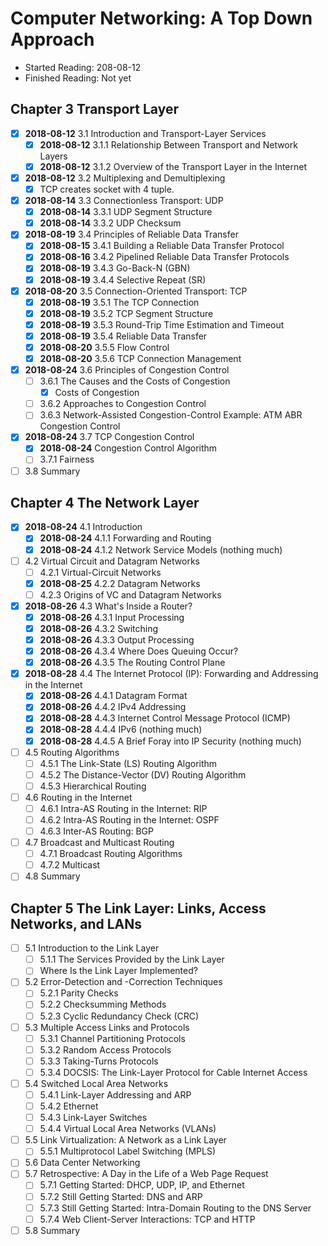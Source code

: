 # Computer Networking: A Top Down Approach

- Started Reading: 208-08-12
- Finished Reading: Not yet

## Chapter 3 Transport Layer

- [x] **2018-08-12** 3.1 Introduction and Transport-Layer Services
  - [x] **2018-08-12** 3.1.1 Relationship Between Transport and Network Layers
  - [x] **2018-08-12** 3.1.2 Overview of the Transport Layer in the Internet
- [x] **2018-08-12** 3.2 Multiplexing and Demultiplexing
  - [x] TCP creates socket with 4 tuple.
- [x] **2018-08-14** 3.3 Connectionless Transport: UDP
  - [x] **2018-08-14** 3.3.1 UDP Segment Structure
  - [x] **2018-08-14** 3.3.2 UDP Checksum
- [x] **2018-08-19** 3.4 Principles of Reliable Data Transfer
  - [x] **2018-08-15** 3.4.1 Building a Reliable Data Transfer Protocol
  - [x] **2018-08-16** 3.4.2 Pipelined Reliable Data Transfer Protocols
  - [x] **2018-08-19** 3.4.3 Go-Back-N (GBN)
  - [x] **2018-08-19** 3.4.4 Selective Repeat (SR)
- [x] **2018-08-20** 3.5 Connection-Oriented Transport: TCP
  - [x] **2018-08-19** 3.5.1 The TCP Connection
  - [x] **2018-08-19** 3.5.2 TCP Segment Structure
  - [x] **2018-08-19** 3.5.3 Round-Trip Time Estimation and Timeout
  - [x] **2018-08-19** 3.5.4 Reliable Data Transfer
  - [x] **2018-08-20** 3.5.5 Flow Control
  - [x] **2018-08-20** 3.5.6 TCP Connection Management
- [x] **2018-08-24** 3.6 Principles of Congestion Control
  - [ ] 3.6.1 The Causes and the Costs of Congestion
    - [x] Costs of Congestion
  - [ ] 3.6.2 Approaches to Congestion Control
  - [ ] 3.6.3 Network-Assisted Congestion-Control Example: ATM ABR Congestion Control
- [x] **2018-08-24** 3.7 TCP Congestion Control
  - [x] **2018-08-24** Congestion Control Algorithm
  - [ ] 3.7.1 Fairness
- [ ] 3.8 Summary

## Chapter 4 The Network Layer

- [x] **2018-08-24** 4.1 Introduction
  - [x] **2018-08-24** 4.1.1 Forwarding and Routing
  - [x] **2018-08-24** 4.1.2 Network Service Models (nothing much)
- [ ] 4.2 Virtual Circuit and Datagram Networks
  - [ ] 4.2.1 Virtual-Circuit Networks
  - [x] **2018-08-25** 4.2.2 Datagram Networks
  - [ ] 4.2.3 Origins of VC and Datagram Networks
- [x] **2018-08-26** 4.3 What's Inside a Router?
  - [x] **2018-08-26** 4.3.1 Input Processing
  - [x] **2018-08-26** 4.3.2 Switching
  - [x] **2018-08-26** 4.3.3 Output Processing
  - [x] **2018-08-26** 4.3.4 Where Does Queuing Occur?
  - [x] **2018-08-26** 4.3.5 The Routing Control Plane
- [x] **2018-08-28** 4.4 The Internet Protocol (IP): Forwarding and Addressing in the Internet
  - [x] **2018-08-26** 4.4.1 Datagram Format
  - [x] **2018-08-26** 4.4.2 IPv4 Addressing
  - [x] **2018-08-28** 4.4.3 Internet Control Message Protocol (ICMP)
  - [x] **2018-08-28** 4.4.4 IPv6 (nothing much)
  - [x] **2018-08-28** 4.4.5 A Brief Foray into IP Security (nothing much)
- [ ] 4.5 Routing Algorithms
  - [ ] 4.5.1 The Link-State (LS) Routing Algorithm
  - [ ] 4.5.2 The Distance-Vector (DV) Routing Algorithm
  - [ ] 4.5.3 Hierarchical Routing
- [ ] 4.6 Routing in the Internet
  - [ ] 4.6.1 Intra-AS Routing in the Internet: RIP
  - [ ] 4.6.2 Intra-AS Routing in the Internet: OSPF
  - [ ] 4.6.3 Inter-AS Routing: BGP
- [ ] 4.7 Broadcast and Multicast Routing
  - [ ] 4.7.1 Broadcast Routing Algorithms
  - [ ] 4.7.2 Multicast
- [ ] 4.8 Summary

## Chapter 5 The Link Layer: Links, Access Networks, and LANs

- [ ] 5.1 Introduction to the Link Layer
  - [ ] 5.1.1 The Services Provided by the Link Layer
  - [ ] Where Is the Link Layer Implemented?
- [ ] 5.2 Error-Detection and -Correction Techniques
  - [ ] 5.2.1 Parity Checks
  - [ ] 5.2.2 Checksumming Methods
  - [ ] 5.2.3 Cyclic Redundancy Check (CRC)
- [ ] 5.3 Multiple Access Links and Protocols
  - [ ] 5.3.1 Channel Partitioning Protocols
  - [ ] 5.3.2 Random Access Protocols
  - [ ] 5.3.3 Taking-Turns Protocols
  - [ ] 5.3.4 DOCSIS: The Link-Layer Protocol for Cable Internet Access
- [ ] 5.4 Switched Local Area Networks
  - [ ] 5.4.1 Link-Layer Addressing and ARP
  - [ ] 5.4.2 Ethernet
  - [ ] 5.4.3 Link-Layer Switches
  - [ ] 5.4.4 Virtual Local Area Networks (VLANs)
- [ ] 5.5 Link Virtualization: A Network as a Link Layer
  - [ ] 5.5.1 Multiprotocol Label Switching (MPLS)
- [ ] 5.6 Data Center Networking
- [ ] 5.7 Retrospective: A Day in the Life of a Web Page Request
  - [ ] 5.7.1 Getting Started: DHCP, UDP, IP, and Ethernet
  - [ ] 5.7.2 Still Getting Started: DNS and ARP
  - [ ] 5.7.3 Still Getting Started: Intra-Domain Routing to the DNS Server
  - [ ] 5.7.4 Web Client-Server Interactions: TCP and HTTP
- [ ] 5.8 Summary
